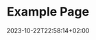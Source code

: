 ---
weight: 999
title: "Example Page"
description: ""
icon: "article"
date: "2023-10-22T22:58:14+02:00"
lastmod: "2023-10-22T22:58:14+02:00"
draft: true
toc: true
---